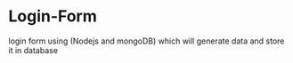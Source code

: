 # Login-Form
login form using (Nodejs and mongoDB) which will generate data and store it in database
